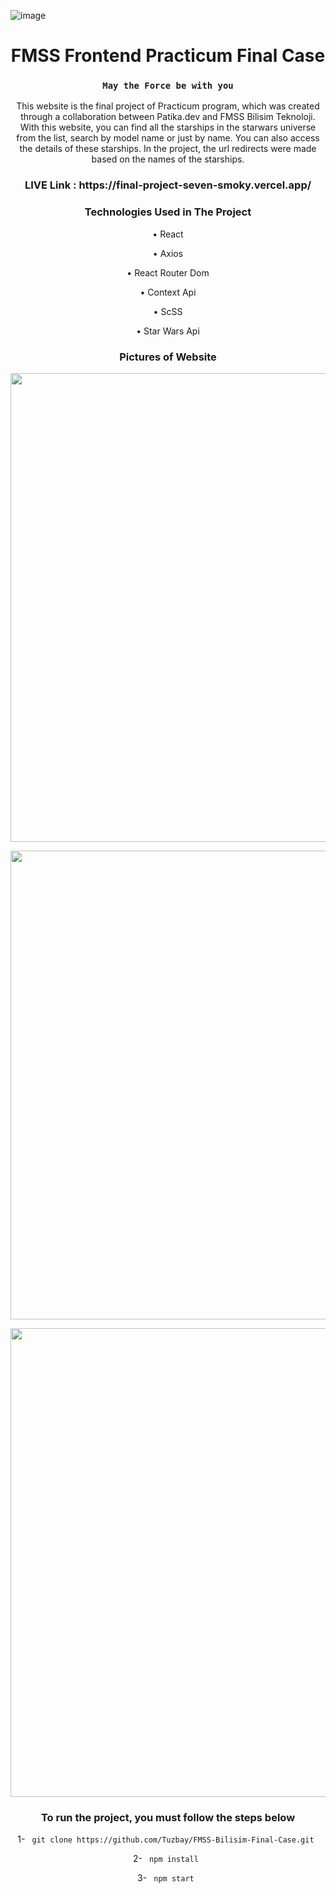![image](https://user-images.githubusercontent.com/77413300/235921204-3eb89f17-0a18-490f-8023-5f2d5ad0e5aa.png)

<h1 align=center> FMSS Frontend Practicum Final Case </h1>

<h3 align=center> <code>May the Force be with you</code> </h3>

<p align=center>This website is the final project of Practicum program, which was created through a collaboration between Patika.dev and FMSS Bilisim Teknoloji. 
With this website, you can find all the starships in the starwars universe from the list, search by model name or just by name. You can also access the details of these starships.
In the project, the url redirects were made based on the names of the starships.</p>

<h3 align=center>LIVE Link : https://final-project-seven-smoky.vercel.app/</h3>

<h3 align=center> Technologies Used in The Project</h3>

 <p align=center>• React</p> 
 <p align=center>• Axios</p> 
 <p align=center>• React Router Dom</p> 
 <p align=center>• Context Api</p> 
 <p align=center>• ScSS</p> 
 <p align=center>• Star Wars Api</p> 

 <h3 align=center>Pictures of Website</h3>
 
<p  align=center><img align=center width=750 src="https://user-images.githubusercontent.com/77413300/235922853-be54c308-7bf1-4e84-8778-3079eca4a2ea.png" alt=""></p>
<p  align=center><img width=750 src="https://user-images.githubusercontent.com/77413300/235922798-f678074e-8b9d-43e6-8e38-8cf67d56d4d9.png" alt=""></p>
<p  align=center><img align=center width=750 src="https://user-images.githubusercontent.com/77413300/235922958-c193ca3b-48f2-49f2-8612-d947f49c3955.png" alt=""></p>

<h3 align=center>To run the project, you must follow the steps below</h3>

<p align=center>

<p align=center>1- <code> git clone https://github.com/Tuzbay/FMSS-Bilisim-Final-Case.git </code> <br/> </p>
<p align=center>2- <code> npm install </code> <br/></p>
<p align=center>3- <code> npm start </code></p>



